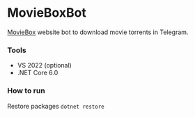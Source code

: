 # MovieBoxBot

<a href="https://moviebox.site">MovieBox</a> website bot to download movie torrents in Telegram.

<h3>Tools</h3>
<ul>
    <li>VS 2022 (optional)</li>
    <li>.NET Core 6.0</li>
</ul>

<h3>How to run</h3>
Restore packages <code>dotnet restore</code>

